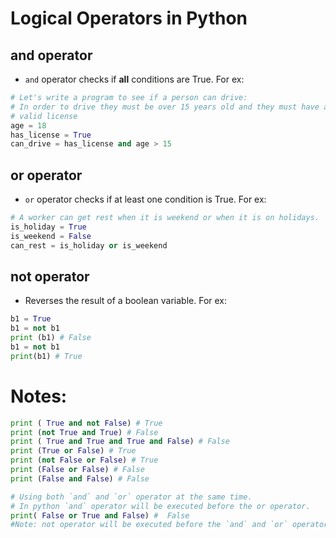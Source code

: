 # Logical Operators in Python

## and operator
- `and` operator checks if **all** conditions are True. For ex:
```py
# Let's write a program to see if a person can drive:
# In order to drive they must be over 15 years old and they must have a 
# valid license
age = 18
has_license = True
can_drive = has_license and age > 15

```

## or operator
- `or` operator checks if at least one condition is True. For ex:
```py
# A worker can get rest when it is weekend or when it is on holidays. 
is_holiday = True
is_weekend = False
can_rest = is_holiday or is_weekend
```

## not operator 
- Reverses the result of a boolean variable. For ex:
```py
b1 = True
b1 = not b1
print (b1) # False
b1 = not b1
print(b1) # True

```
# Notes:
```py
print ( True and not False) # True
print (not True and True) # False 
print ( True and True and True and False) # False 
print (True or False) # True
print (not False or False) # True
print (False or False) # False
print (False and False) # False

# Using both `and` and `or` operator at the same time.
# In python `and` operator will be executed before the or operator. 
print( False or True and False) #  False
#Note: not operator will be executed before the `and` and `or` operators.

```









